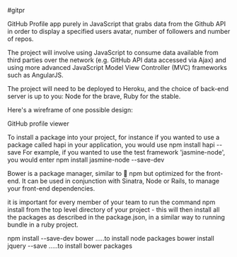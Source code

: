 #gitpr

GitHub Profile app purely in JavaScript that grabs data from the Github API in order to display a specified users avatar, number of followers and number of repos.

The project will involve using JavaScript to consume data available from third parties over the network (e.g. GitHub API data accessed via Ajax) and using more advanced JavaScript Model View Controller (MVC) frameworks such as AngularJS.

The project will need to be deployed to Heroku, and the choice of back-end server is up to you: Node for the brave, Ruby for the stable.

Here's a wireframe of one possible design:

GitHub profile viewer

To install a package into your project, for instance if you wanted to use a package called hapi in your application, you would use npm install hapi --save For example, if you wanted to use the test framework 'jasmine-node', you would enter npm install jasmine-node --save-dev

Bower is a package manager, similar to :pill: npm but optimized for the front-end. It can be used in conjunction with Sinatra, Node or Rails, to manage your front-end dependencies.

it is important for every member of your team to run the command npm install from the top level directory of your project - this will then install all the packages as described in the package.json, in a similar way to running bundle in a ruby project.

npm install --save-dev bower  .....to install node packages
bower install jquery --save   .....to install bower packages
